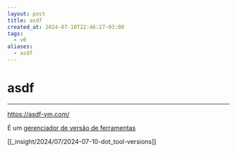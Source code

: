 ```yaml
---
layout: post
title: asdf
created_at: 2024-07-10T22:46:27-03:00
tags:
  - v0
aliases:
  - asdf
---
```

# asdf
---

https://asdf-vm.com/

É um [gerenciador de versão de ferramentas](_insight/2024/07/2024-07-10-Gerenciador_de_versao_de_ferramentas.md)  

[[_insight/2024/07/2024-07-10-dot_tool-versions]]
